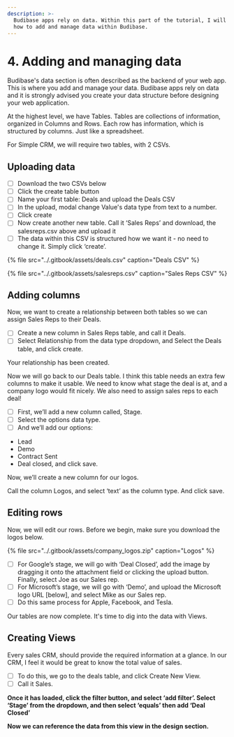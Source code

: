 ```yaml
---
description: >-
  Budibase apps rely on data. Within this part of the tutorial, I will show you
  how to add and manage data within Budibase.
---
```


# 4. Adding and managing data

Budibase's data section is often described as the backend of your web app. This is where you add and manage your data. Budibase apps rely on data and it is strongly advised you create your data structure before designing your web application. 

At the highest level, we have Tables. Tables are collections of information, organized in Columns and Rows. Each row has information, which is structured by columns. Just like a spreadsheet.

For Simple CRM, we will require two tables, with 2 CSVs. 

## Uploading data

* [ ] Download the two CSVs below
* [ ] Click the create table button
* [ ] Name your first table: Deals and upload the Deals CSV
* [ ] In the upload, modal change  Value's data type from text to a number.
* [ ] Click create
* [ ] Now create another new table. Call it ‘Sales Reps’ and download, the salesreps.csv above and upload it
* [ ] The data within this CSV is structured how we want it - no need to change it. Simply click ‘create’.

{% file src="../.gitbook/assets/deals.csv" caption="Deals CSV" %}

{% file src="../.gitbook/assets/salesreps.csv" caption="Sales Reps CSV" %}

## Adding columns

Now, we want to create a relationship between both tables so we can assign Sales Reps to their Deals. 

* [ ] Create a new column in Sales Reps table, and call it Deals. 
* [ ] Select Relationship from the data type dropdown, and Select the Deals table, and click create.

Your relationship has been created. 

Now we will go back to our Deals table. I think this table needs an extra few columns to make it usable. We need to know what stage the deal is at, and a company logo would fit nicely. We also need to assign sales reps to each deal!

* [ ] First, we’ll add a new column called, Stage. 
* [ ] Select the options data type. 
* [ ] And we’ll add our options:
* Lead
* Demo
* Contract Sent
* Deal closed, and click save.

Now, we’ll create a new column for our logos.

Call the column Logos, and select ‘text’ as the column type.  And click save.

## Editing rows

Now, we will edit our rows. Before we begin, make sure you download the logos below.

{% file src="../.gitbook/assets/company\_logos.zip" caption="Logos" %}

* [ ] For Google’s stage, we will go with ‘Deal Closed’, add the image by dragging it onto the attachment field or clicking the upload button. Finally, select Joe as our Sales rep.
* [ ] For Microsoft’s stage, we will go with ‘Demo’, and upload the Microsoft logo URL \[below\], and select Mike as our Sales rep.
* [ ] Do this same process for Apple, Facebook, and Tesla.

Our tables are now complete. It's time to dig into the data with Views.

## Creating Views 

Every sales CRM, should provide the required information at a glance. In our CRM, I feel it would be great to know the total value of sales.

* [ ] To do this, we go to the deals table, and click Create New View.
* [ ] Call it Sales.

**Once it has loaded, click the filter button, and select ‘add filter’. Select ‘Stage’ from the dropdown, and then select ‘equals’ then add ‘Deal Closed’** 

**Now we can reference the data from this view in the design section.**  
  
  


